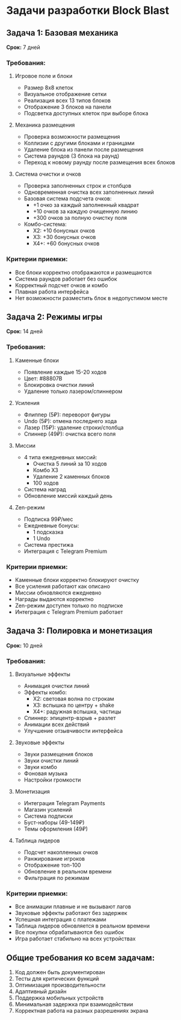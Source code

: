 # Задачи разработки Block Blast

## Задача 1: Базовая механика
**Срок:** 7 дней

### Требования:
1. Игровое поле и блоки
   - Размер 8x8 клеток
   - Визуальное отображение сетки
   - Реализация всех 13 типов блоков
   - Отображение 3 блоков на панели
   - Подсветка доступных клеток при выборе блока

2. Механика размещения
   - Проверка возможности размещения
   - Коллизии с другими блоками и границами
   - Удаление блока из панели после размещения
   - Система раундов (3 блока на раунд)
   - Переход к новому раунду после размещения всех блоков

3. Система очистки и очков
   - Проверка заполненных строк и столбцов
   - Одновременная очистка всех заполненных линий
   - Базовая система подсчета очков:
     * +1 очко за каждый заполненный квадрат
     * +10 очков за каждую очищенную линию
     * +300 очков за полную очистку поля
   - Комбо-система:
     * X2: +10 бонусных очков
     * X3: +30 бонусных очков
     * X4+: +60 бонусных очков

### Критерии приемки:
- Все блоки корректно отображаются и размещаются
- Система раундов работает без ошибок
- Корректный подсчет очков и комбо
- Плавная работа интерфейса
- Нет возможности разместить блок в недопустимом месте

## Задача 2: Режимы игры
**Срок:** 14 дней

### Требования:
1. Каменные блоки
   - Появление каждые 15-20 ходов
   - Цвет: #88807B
   - Блокировка очистки линий
   - Удаление только лазером/спиннером

2. Усиления
   - Флиппер (5₽): переворот фигуры
   - Undo (5₽): отмена последнего хода
   - Лазер (15₽): удаление строки/столбца
   - Спиннер (49₽): очистка всего поля

3. Миссии
   - 4 типа ежедневных миссий:
     * Очистка 5 линий за 10 ходов
     * Комбо X3
     * Удаление 2 каменных блоков
     * 100 ходов
   - Система наград
   - Обновление миссий каждый день

4. Zen-режим
   - Подписка 99₽/мес
   - Ежедневные бонусы:
     * 1 подсказка
     * 1 Undo
   - Система престижа
   - Интеграция с Telegram Premium

### Критерии приемки:
- Каменные блоки корректно блокируют очистку
- Все усиления работают как описано
- Миссии обновляются ежедневно
- Награды выдаются корректно
- Zen-режим доступен только по подписке
- Интеграция с Telegram Premium работает

## Задача 3: Полировка и монетизация
**Срок:** 10 дней

### Требования:
1. Визуальные эффекты
   - Анимация очистки линий
   - Эффекты комбо:
     * X2: световая волна по строкам
     * X3: вспышка по центру + shake
     * X4+: радужная вспышка, частицы
   - Спиннер: эпицентр-взрыв + разлет
   - Анимации всех действий
   - Улучшение отзывчивости интерфейса

2. Звуковые эффекты
   - Звуки размещения блоков
   - Звуки очистки линий
   - Звуки комбо
   - Фоновая музыка
   - Настройки громкости

3. Монетизация
   - Интеграция Telegram Payments
   - Магазин усилений
   - Система подписки
   - Буст-наборы (49-149₽)
   - Темы оформления (49₽)

4. Таблица лидеров
   - Подсчет накопленных очков
   - Ранжирование игроков
   - Отображение топ-100
   - Обновление в реальном времени
   - Фильтрация по режимам

### Критерии приемки:
- Все анимации плавные и не вызывают лагов
- Звуковые эффекты работают без задержек
- Успешная интеграция с платежами
- Таблица лидеров обновляется в реальном времени
- Все покупки обрабатываются без ошибок
- Игра работает стабильно на всех устройствах

## Общие требования ко всем задачам:
1. Код должен быть документирован
2. Тесты для критических функций
3. Оптимизация производительности
4. Адаптивный дизайн
5. Поддержка мобильных устройств
6. Минимальная задержка при взаимодействии
7. Корректная работа на разных разрешениях экрана 